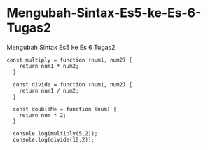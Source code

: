 # Mengubah-Sintax-Es5-ke-Es-6-Tugas2
Mengubah Sintax Es5 ke  Es 6 Tugas2

```
const multiply = function (num1, num2) {
    return num1 * num2;
  }

  const divide = function (num1, num2) {
    return num1 / num2;
  }

  const doubleMe = function (num) {
    return num * 2;
  }

  console.log(multiply(5,2));
  console.log(divide(10,2));

```
